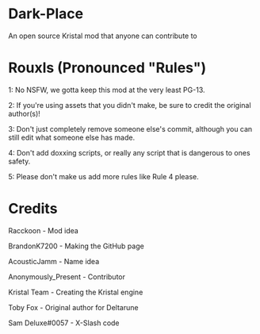 # Dark-Place
An open source Kristal mod that anyone can contribute to

# Rouxls (Pronounced "Rules")
1: No NSFW, we gotta keep this mod at the very least PG-13.

2: If you're using assets that you didn't make, be sure to credit the original author(s)!

3: Don't just completely remove someone else's commit, although you can still edit what someone else has made.

4: Don't add doxxing scripts, or really any script that is dangerous to ones safety.

5: Please don't make us add more rules like Rule 4 please.

# Credits
Racckoon - Mod idea

BrandonK7200 - Making the GitHub page

AcousticJamm - Name idea

Anonymously_Present - Contributor

Kristal Team - Creating the Kristal engine

Toby Fox - Original author for Deltarune

Sam Deluxe#0057 - X-Slash code
